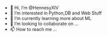- 👋 Hi, I’m @HennesyXIV
- 👀 I’m interested in Python,DB and Web Stuff
- 🌱 I’m currently learning more about ML
- 💞️ I’m looking to collaborate on ...
- 📫 How to reach me ...

<!---
HennesyXIV/HennesyXIV is a ✨ special ✨ repository because its `README.md` (this file) appears on your GitHub profile.
You can click the Preview link to take a look at your changes.
--->
